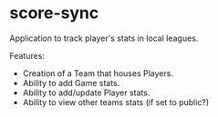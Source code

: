 # score-sync
Application to track player's stats in local leagues. 

Features:
- Creation of a Team that houses Players.
- Ability to add Game stats.
- Ability to add/update Player stats.
- Ability to view other teams stats (if set to public?)

